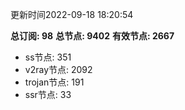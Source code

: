 更新时间2022-09-18 18:20:54

**总订阅: 98**
**总节点: 9402**
**有效节点: 2667**
- ss节点: 351
- v2ray节点: 2092
- trojan节点: 191
- ssr节点: 33

